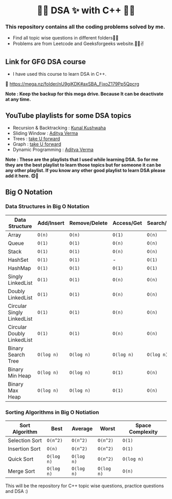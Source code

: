 <h1 align="center"> 🎉🎊 DSA ✨ with C++ 🎊🎉 </h1>


### This repository contains all the coding problems solved by me.

* Find all topic wise questions in different folders🕵️‍♀️
* Problems are from Leetcode and Geeksforgeeks website.👩‍🏫✌


## Link for GFG DSA course 

* I have used this course to learn DSA in C++.

🔗 https://mega.nz/folder/nU9giKDK#axSBA_FjxoZ179Pp5Qpcrg

**Note : Keep the backup for this mega drive. Because It can be deactivate at any time.**

## YouTube playlists for some DSA topics

* Recursion & Backtracking : [Kunal Kushwaha](https://youtube.com/playlist?list=PL9gnSGHSqcnp39cTyB1dTZ2pJ04Xmdrod)
* Sliding Window : [Aditya Verma](https://youtube.com/playlist?list=PL_z_8CaSLPWeM8BDJmIYDaoQ5zuwyxnfj)
* Trees : [take U forward](https://youtube.com/playlist?list=PLgUwDviBIf0q8Hkd7bK2Bpryj2xVJk8Vk)
* Graph : [take U forward](https://youtube.com/playlist?list=PLgUwDviBIf0rGEWe64KWas0Nryn7SCRWw)
* Dynamic Programming : [Aditya Verma](https://youtube.com/playlist?list=PL_z_8CaSLPWekqhdCPmFohncHwz8TY2Go)

**Note : These are the playlists that I used while learning DSA. So for me they are the best playlist to learn those topics but for someone it can be any other playlist. If you know any other good playlist to learn DSA please add it here. 😊🙌**

## Big O Notation
### Data Structures in Big O Notation
| Data Structure | Add/Insert | Remove/Delete | Access/Get | Search/Contains | Space Complexity |
| --- | --- | --- | --- | --- | --- |
| Array | ```O(n)``` | ```O(n)``` | ```O(1)``` | ```O(n)``` | ```O(n)``` |
| Queue | ```O(1)``` | ```O(1)``` | ```O(n)``` | ```O(n)``` | ```O(n)``` |
| Stack | ```O(1)``` | ```O(1)``` | ```O(n)``` | ```O(n)``` | ```O(n)``` |
| HashSet | ```O(1)``` | ```O(1)``` | - | ```O(1)``` | ```O(n)``` |
| HashMap | ```O(1)``` | ```O(1)``` | ```O(1)``` | ```O(1)``` | ```O(n)``` |
| Singly LinkedList | ```O(1)``` | ```O(1)``` | ```O(n)``` | ```O(n)``` | ```O(n)``` |
| Doubly LinkedList | ```O(1)``` | ```O(1)``` | ```O(n)``` | ```O(n)``` | ```O(n)``` |
| Circular Singly LinkedList | ```O(1)``` | ```O(1)``` | ```O(n)``` | ```O(n)``` | ```O(n)``` |
| Circular Doubly LinkedList | ```O(1)``` | ```O(1)``` | ```O(n)``` | ```O(n)``` | ```O(n)``` |
| Binary Search Tree | ```O(log n)``` | ```O(log n)``` | ```O(log n)``` | ```O(log n)``` | ```O(n)``` |
| Binary Min Heap | ```O(log n)``` | ```O(log n)``` | ```O(1)``` | ```O(n)``` | ```O(n)``` |
| Binary Max Heap | ```O(log n)``` | ```O(log n)``` | ```O(1)``` | ```O(n)``` | ```O(n)``` |

### Sorting Algorithms in Big O Notiation
| Sort Algorithm | Best | Average | Worst | Space Complexity |
| --- | --- | --- | --- | --- |
| Selection Sort | ```O(n^2)``` | ```O(n^2)``` | ```O(n^2)``` | ```O(1)``` |
| Insertion Sort | ```O(n)``` | ```O(n^2)``` | ```O(n^2)``` | ```O(1)``` |
| Quick Sort | ```O(log n)``` | ```O(log n)``` | ```O(n^2)``` | ```O(log n)``` |
| Merge Sort | ```O(log n)``` | ```O(log n)``` | ```O(log n)``` | ```O(n)``` |


This will be the repository for C++ topic wise questions, practice questions and DSA :)


